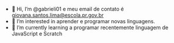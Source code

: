 - 👋 Hi, I’m @gabrieli01 e meu email de contato é giovana.santos.lima@escola.pr.gov.br
- 👀 I’m interested in  aprender e programar novas linguagens.
- 🌱 I’m currently learning a programar recentemente linguagem de JavaScript e  Scratch
